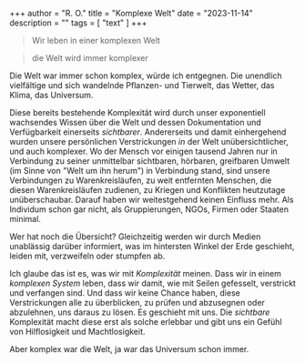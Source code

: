 +++
author = "R. O."
title = "Komplexe Welt"
date = "2023-11-14"
description = ""
tags = [
    "text"
]
+++

> Wir leben in einer komplexen Welt


> die Welt wird immer komplexer

Die Welt war immer schon komplex, würde ich entgegnen. Die unendlich vielfältige und sich wandelnde Pflanzen- und Tierwelt, das Wetter, das Klima, das Universum. 

Diese bereits bestehende Komplexität wird durch unser exponentiell wachsendes Wissen über die Welt und dessen Dokumentation und Verfügbarkeit einerseits _sichtbarer_. Andererseits und damit einhergehend wurden unsere persönlichen Verstrickungen *in* der Welt unübersichtlicher, und auch komplexer. Wo der Mensch vor einigen tausend Jahren nur in Verbindung zu seiner unmittelbar sichtbaren, hörbaren, greifbaren Umwelt (im Sinne von "Welt um ihn herum") in Verbindung stand, sind unsere Verbindungen zu Warenkreisläufen, zu weit entfernten Menschen, die diesen Warenkreisläufen zudienen, zu Kriegen und Konflikten heutzutage unüberschaubar. Darauf haben wir weitestgehend keinen Einfluss mehr. Als Individum schon gar nicht, als Gruppierungen, NGOs, Firmen oder Staaten minimal. 

Wer hat noch die Übersicht? Gleichzeitig werden wir durch Medien unablässig darüber informiert, was im hintersten Winkel der Erde geschieht, leiden mit, verzweifeln oder stumpfen ab.

Ich glaube das ist es, was wir mit *Komplexität* meinen. Dass wir in einem *komplexen System* leben, dass wir damit, wie mit Seilen gefesselt, verstrickt und verfangen sind. Und dass wir keine Chance haben, diese Verstrickungen alle zu überblicken, zu prüfen und abzusegnen oder abzulehnen, uns daraus zu lösen. Es geschieht mit uns. Die _sichtbare_ Komplexität macht diese erst als solche erlebbar und gibt uns ein Gefühl von Hilflosigkeit und Machtlosigkeit. 

Aber komplex war die Welt, ja war das Universum schon immer.
